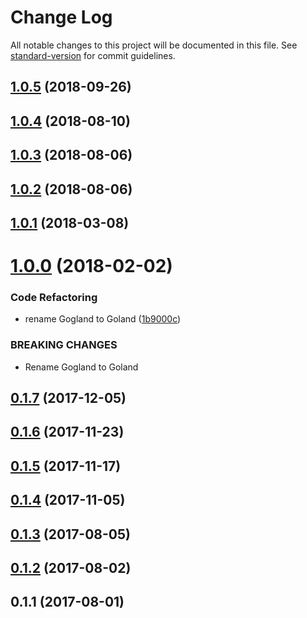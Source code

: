 # Change Log

All notable changes to this project will be documented in this file. See [standard-version](https://github.com/conventional-changelog/standard-version) for commit guidelines.

<a name="1.0.5"></a>
## [1.0.5](https://github.com/JetBrains/logos/compare/v1.0.4...v1.0.5) (2018-09-26)



<a name="1.0.4"></a>
## [1.0.4](https://github.com/JetBrains/logos/compare/v1.0.3...v1.0.4) (2018-08-10)



<a name="1.0.3"></a>
## [1.0.3](https://github.com/JetBrains/logos/compare/v1.0.2...v1.0.3) (2018-08-06)



<a name="1.0.2"></a>
## [1.0.2](https://github.com/JetBrains/logos/compare/v1.0.1...v1.0.2) (2018-08-06)



<a name="1.0.1"></a>
## [1.0.1](https://github.com/JetBrains/logos/compare/v1.0.0...v1.0.1) (2018-03-08)



<a name="1.0.0"></a>
# [1.0.0](https://github.com/JetBrains/logos/compare/v0.1.7...v1.0.0) (2018-02-02)


### Code Refactoring

* rename Gogland to Goland ([1b9000c](https://github.com/JetBrains/logos/commit/1b9000c))


### BREAKING CHANGES

* Rename Gogland to Goland



<a name="0.1.7"></a>
## [0.1.7](https://github.com/JetBrains/logos/compare/v0.1.6...v0.1.7) (2017-12-05)



<a name="0.1.6"></a>
## [0.1.6](https://github.com/JetBrains/logos/compare/v0.1.5...v0.1.6) (2017-11-23)



<a name="0.1.5"></a>
## [0.1.5](https://github.com/JetBrains/logos/compare/v0.1.4...v0.1.5) (2017-11-17)



<a name="0.1.4"></a>
## [0.1.4](https://github.com/JetBrains/logos/compare/v0.1.3...v0.1.4) (2017-11-05)



<a name="0.1.3"></a>
## [0.1.3](https://github.com/JetBrains/logos/compare/v0.1.2...v0.1.3) (2017-08-05)



<a name="0.1.2"></a>
## [0.1.2](https://github.com/JetBrains/logos/compare/v0.1.1...v0.1.2) (2017-08-02)



<a name="0.1.1"></a>
## 0.1.1 (2017-08-01)
